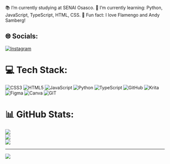 📚 I’m currently studying at SENAI Osasco.
🌱 I’m currently learning: Python, JavaScript, TypeScript, HTML, CSS.
💜 Fun fact: I love Flamengo and Andy Samberg!

## 🌐 Socials:
[![Instagram](https://img.shields.io/badge/Instagram-%23E4405F.svg?logo=Instagram&logoColor=white)](https://instagram.com/giselleluuz) 

# 💻 Tech Stack:
![CSS3](https://img.shields.io/badge/css3-%231572B6.svg?style=for-the-badge&logo=css3&logoColor=white) ![HTML5](https://img.shields.io/badge/html5-%23E34F26.svg?style=for-the-badge&logo=html5&logoColor=white) ![JavaScript](https://img.shields.io/badge/javascript-%23323330.svg?style=for-the-badge&logo=javascript&logoColor=%23F7DF1E) ![Python](https://img.shields.io/badge/python-3670A0?style=for-the-badge&logo=python&logoColor=ffdd54) ![TypeScript](https://img.shields.io/badge/typescript-%23007ACC.svg?style=for-the-badge&logo=typescript&logoColor=white) ![GitHub](https://img.shields.io/badge/GitHub-%23121011.svg?style=for-the-badge&logo=github&logoColor=white) ![Krita](https://img.shields.io/badge/Krita-203759?style=for-the-badge&logo=krita&logoColor=EEF37B) 	![Figma](https://img.shields.io/badge/figma-%23F24E1E.svg?style=for-the-badge&logo=figma&logoColor=white) ![Canva](https://img.shields.io/badge/Canva-%2300C4CC.svg?style=for-the-badge&logo=Canva&logoColor=white) ![GIT](https://img.shields.io/badge/Git-fc6d26?style=for-the-badge&logo=git&logoColor=white)
# 📊 GitHub Stats:
![](https://github-readme-stats.vercel.app/api?username=Giselleluz&theme=dark&hide_border=false&include_all_commits=false&count_private=false)<br/>
![](https://github-readme-streak-stats.herokuapp.com/?user=Giselleluz&theme=dark&hide_border=false)<br/>
![](https://github-readme-stats.vercel.app/api/top-langs/?username=Giselleluz&theme=dark&hide_border=false&include_all_commits=false&count_private=false&layout=compact)

---
[![](https://visitcount.itsvg.in/api?id=Giselleluz&icon=0&color=0)](https://visitcount.itsvg.in)

<!-- Proudly created with GPRM ( https://gprm.itsvg.in ) --><!---
Giselleluz/Giselleluz is a ✨ special ✨ repository because its `README.md` (this file) appears on your GitHub profile.
You can click the Preview link to take a look at your changes.
--->
